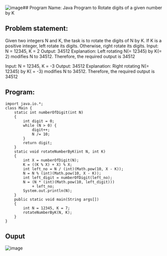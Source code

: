 ![image](https://github.com/user-attachments/assets/f7ab7366-7630-425a-91f4-fff63b2c68be)## Program Name: Java Program to Rotate digits of a given number by K
## Problem statement:
Given two integers N and K, the task is to rotate the digits of N by K. If K is a positive integer, left rotate its digits. Otherwise, right rotate its digits.
Input: N = 12345, K = 2
Output: 34512 
Explanation: 
Left rotating N(= 12345) by K(= 2) modifies N to 34512. 
Therefore, the required output is 34512


Input: N = 12345, K = -3
Output: 34512 
Explanation: 
Right rotating N(= 12345) by K( = -3) modifies N to 34512. 
Therefore, the required output is 34512
## Program:
```pyton
import java.io.*; 
class Main { 
	static int numberOfDigit(int N) 
	{ 
		int digit = 0; 
		while (N > 0) { 
			digit++; 
			N /= 10; 
		} 
		return digit; 
	} 
	static void rotateNumberByK(int N, int K) 
	{ 
		int X = numberOfDigit(N); 
		K = ((K % X) + X) % X; 
		int left_no = N / (int)(Math.pow(10, X - K)); 
		N = N % (int)(Math.pow(10, X - K)); 
		int left_digit = numberOfDigit(left_no); 
		N = (N * (int)(Math.pow(10, left_digit))) 
			+ left_no; 
		System.out.println(N); 
	} 
	public static void main(String args[]) 
	{ 
		int N = 12345, K = 7; 
		rotateNumberByK(N, K); 
	} 
} 
```
## Ouput
![image](https://github.com/user-attachments/assets/67518149-bae5-4cde-a325-760a96b7722a)

